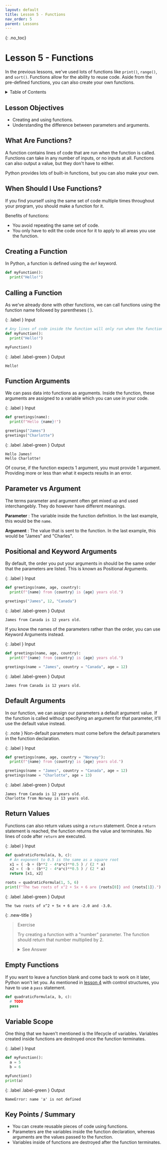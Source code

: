 ```yaml
---
layout: default
title: Lesson 5 - Functions
nav_order: 5
parent: Lessons
---
```


{: .no_toc}  
# Lesson 5 - Functions

In the previous lessons, we've used lots of functions like `print()`, `range()`, and `sort()`. Functions allow for the ability to reuse code. Aside from the pre-defined functions, you can also create your own functions.

<details markdown="block">
  <summary>
    Table of Contents
  </summary>
  {: .text-delta }
- TOC
{:toc}
</details>

## Lesson Objectives
- Creating and using functions.
- Understanding the difference between parameters and arguments.

<!-- ## Lesson Video
The following video demonstrates each of the steps outlined below in text.

<iframe height="416" width="100%" allowfullscreen frameborder=0 src="https://echo360.ca/media/a65689c0-c35c-4f33-9c12-f0ac97883f54/public?autoplay=false&automute=false"></iframe>
[View original here.](https://echo360.ca/media/a65689c0-c35c-4f33-9c12-f0ac97883f54/public?autoplay=false&automute=false) -->

## What Are Functions?

A function contains lines of code that are run when the function is called. Functions can take in any number of inputs, or no inputs at all. Functions can also output a value, but they don't have to either.

Python provides lots of built-in functions, but you can also make your own.

## When Should I Use Functions?

If you find yourself using the same set of code multiple times throughout your program, you should make a function for it.

Benefits of functions:
- You avoid repeating the same set of code.
- You only have to edit the code once for it to apply to all areas you use the function.


## Creating a Function

In Python, a function is defined using the `def` keyword.

```python
def myFunction():
  print("Hello!")
```

## Calling a Function

As we've already done with other functions, we can call functions using the function name followed by parentheses ( ).

<div class="code-example" markdown="1">

{: .label }
Input
```python
# Any lines of code inside the function will only run when the function is called
def myFunction():
  print("Hello!") 

myFunction()
```

{: .label .label-green }
Output
```
Hello!
```
</div>

## Function Arguments

We can pass data into functions as arguments. Inside the function, these arguments are assigned to a variable which you can use in your code.

<div class="code-example" markdown="1">

{: .label }
Input
```python
def greetings(name):
  print(f"Hello {name}!")

greetings("James")
greetings("Charlotte")
```

{: .label .label-green }
Output
```
Hello James!
Hello Charlotte!
```
</div>

Of course, if the function expects 1 argument, you must provide 1 argument. Providing more or less than what it expects results in an error.

## Parameter vs Argument

The terms parameter and argument often get mixed up and used interchangebly. They do however have different meanings.

**Parameter**
: The variable inside the function definition. In the last example, this would be the `name`.

**Argument**
: The value that is sent to the function. In the last example, this would be "James" and "Charles".

## Positional and Keyword Arguments

By default, the order you put your arguments in should be the same order that the parameters are listed. This is known as Positional Arguments.

<div class="code-example" markdown="1">

{: .label }
Input
```python
def greetings(name, age, country):
  print(f"{name} from {country} is {age} years old.")

greetings("James", 12, "Canada")
```

{: .label .label-green }
Output
```
James from Canada is 12 years old.
```
</div>

If you know the names of the parameters rather than the order, you can use Keyword Arguments instead.

<div class="code-example" markdown="1">

{: .label }
Input
```python
def greetings(name, age, country):
  print(f"{name} from {country} is {age} years old.")

greetings(name = "James", country = "Canada", age = 12)
```

{: .label .label-green }
Output
```
James from Canada is 12 years old.
```
</div>

## Default Arguments

In our function, we can assign our parameters a default argument value. If the function is called without specifying an argument for that parameter, it'll use the default value instead.

{: .note }
Non-default parameters must come before the default parameters in the function declaration. 

<div class="code-example" markdown="1">

{: .label }
Input
```python
def greetings(name, age, country = "Norway"):
  print(f"{name} from {country} is {age} years old.")

greetings(name = "James", country = "Canada", age = 12)
greetings(name = "Charlotte", age = 13)
```

{: .label .label-green }
Output
```
James from Canada is 12 years old.
Charlotte from Norway is 13 years old.
```
</div>

## Return Values

Functions can also return values using a `return` statement. Once a `return` statement is reached, the function returns the value and terminates. No lines of code after `return` are executed.

<div class="code-example" markdown="1">

{: .label }
Input
```python
def quadraticFormula(a, b, c):
  # An exponent to 0.5 is the same as a square root
  x1 = ( -b + (b**2 - 4*a*c)**0.5 ) / (2 * a)
  x2 = ( -b - (b**2 - 4*a*c)**0.5 ) / (2 * a)
  return [x1, x2]

roots = quadraticFormula(1, 5, 6)
print(f"The two roots of x^2 + 5x + 6 are {roots[0]} and {roots[1]}.")
```

{: .label .label-green }
Output
```
The two roots of x^2 + 5x + 6 are -2.0 and -3.0.
```
</div>

{: .new-title }
> Exercise                                             <!-- This is where you edit the title -->
> 
> Try creating a function with a "number" parameter. The function should return that number multiplied by 2.
>
>
> <details>
>   <summary> See Answer </summary>
>   <div markdown="1">
>   {: .note-title }                                   
> > Answer
> >
> > ```py
> > def multiplyBy2(number):
> >   newNumber = number * 2
> >   return newNumber
> > ```
>   </div>
> </details>

## Empty Functions

If you want to leave a function blank and come back to work on it later, Python won't let you. As mentioned in [lesson 4](lesson4) with control structures, you have to use a `pass` statement.

```python
def quadraticFormula(a, b, c):
  # TODO
  pass
```

## Variable Scope

One thing that we haven't mentioned is the lifecycle of variables. Variables created inside functions are destroyed once the function terminates.

<div class="code-example" markdown="1">

{: .label }
Input
```py
def myFunction():
  a = 5
  b = 6

myFunction()
print(a)
```

{: .label .label-green }
Output
```
NameError: name 'a' is not defined
```
</div>

## Key Points / Summary

- You can create reusable pieces of code using functions.
- Parameters are the variables inside the function declaration, whereas arguments are the values passed to the function.
- Variables inside of functions are destroyed after the function terminates.
